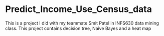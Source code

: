 # Predict_Income_Use_Census_data
This is a project I did with my teammate Smit Patel in INFS630 data mining class. This project contains decision tree, Naive Bayes and a heat map 
